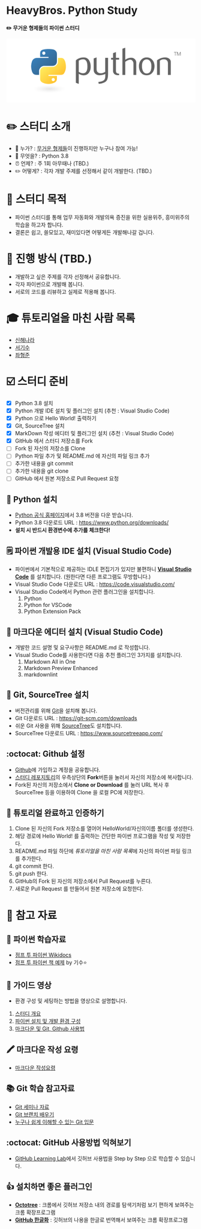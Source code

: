 HeavyBros. Python Study
====================================

**✏️ 무거운 형제들의 파이썬 스터디**

![Python](python-logo.png)

# ✏️ 스터디 소개

-	💁 누가? : [무거운 형제들](http://heavybros.dothome.co.kr/)이 진행하지만 누구나 참여 가능!
-	🐍 무엇을? : Python 3.8
-	⏰ 언제? : 주 1회 아무때나 (TBD.)
-	✏️ 어떻게? : 각자 개발 주제를 선정해서 같이 개발한다. (TBD.)

# 🎯 스터디 목적

- 파이썬 스터디를 통해 업무 자동화와 개발의욕 증진을 위한 실용위주, 흥미위주의 학습을 하고자 합니다. 
- 결론은 쉽고, 쓸모있고, 재미있다면 어떻게든 개발해나갈 겁니다. 

# 📅 진행 방식 (TBD.)

- 개발하고 싶은 주제를 각자 선정해서 공유합니다.
- 각자 파이썬으로 개발해 봅니다. 
- 서로의 코드를 리뷰하고 실제로 적용해 봅니다.

# 🎓 튜토리얼을 마친 사람 목록

- [신해나라](HelloWorld/Haenara/Helloworld.py)
- [서기수](HelloWorld/Kisoo/HelloWorld.py)
- [좌형준](HelloWorld/JwaHyungJun/HelloWorld.py)

# ☑️ 스터디 준비

- [x] Python 3.8 설치
- [x] Python 개발 IDE 설치 및 플러그인 설치 (추천 : Visual Studio Code)
- [x] Python 으로 Hello World! 출력하기
- [x] Git, SourceTree 설치 
- [x] MarkDown 작성 에디터 및 플러그인 설치 (추천 : Visual Studio Code)
- [x] GitHub 에서 스터디 저장소를 Fork
- [ ] Fork 된 자신의 저장소를 Clone 
- [ ] Python 파일 추가 및 README.md 에 자신의 파일 링크 추가
- [ ] 추가한 내용을 git commit
- [ ] 추가한 내용을 git clone
- [ ] GitHub 에서 원본 저장소로 Pull Request 요청

## 🐍 Python 설치

- [Python 공식 홈페이지](https://www.python.org/downloads/)에서 3.8 버전을 다운 받습니다. 
- Python 3.8 다운로드 URL : https://www.python.org/downloads/
- **설치 시 반드시 환경변수에 추가를 체크한다!**

## 🗒️ 파이썬 개발용 IDE 설치 (Visual Studio Code)

- 파이썬에서 기본적으로 제공하는 IDLE 편집기가 있지만 불편하니 **[Visual Studio Code](https://code.visualstudio.com/)** 를 설치합니다. (원한다면 다른 프로그램도 무방합니다.)
- Visual Studio Code 다운로드 URL : https://code.visualstudio.com/
- Visual Studio Code에서 Python 관련 플러그인을 설치합니다. 
  1. Python
  2. Python for VSCode
  3. Python Extension Pack

## 🔽 마크다운 에디터 설치 (Visual Studio Code)

- 개발한 코드 설명 및 요구사항은 README.md 로 작성합니다.
- Visual Studio Code를 사용한다면 다음 추천 플러그인 3가지를 설치합니다.
   1. Markdown All in One
   2. Markdown Preview Enhanced
   3. markdownlint


## 🔀 Git, SourceTree 설치

- 버전관리를 위해 [Git](https://git-scm.com/downloads)을 설치해 봅니다.
- Git 다운로드 URL : https://git-scm.com/downloads
- 쉬운 Git 사용을 위해 [SourceTree](https://www.sourcetreeapp.com/)도 설치합니다.
- SourceTree 다운로드 URL : https://www.sourcetreeapp.com/

## :octocat: Github 설정

- [Github](https://github.com/)에 가입하고 계정을 공유합니다.
- [스터디 레포지토리](https://github.com/Heavybros/PythonStudy)의 우측상단의 **Fork**버튼을 눌러서 자신의 저장소에 복사합니다.
- Fork된 자신의 저장소에서 **Clone or Download** 를 눌러 URL 복사 후 SourceTree 등을 이용하여 Clone 을 로컬 PC에 저장한다.

## 🏅 튜토리얼 완료하고 인증하기

1. Clone 된 자신의 Fork 저장소를 열어어 HelloWorld/자신의이름 폴더를 생성한다.
2. 해당 경로에 Hello World! 를 출력하는 간단한 파이썬 프로그램을 작성 및 저장한다.
3. README.md 파일 하단에 *튜토리얼을 마친 사람 목록*에 자신의 파이썬 파일 링크를 추가한다.
4. git commit 한다.
5. git push 한다.
6. GitHub의 Fork 된 자신의 저장소에서 Pull Request를 누른다.
7. 새로운 Pull Request 를 만들어서 원본 저장소에 요청한다. 
 

# 👀 참고 자료

## 🐍 파이썬 학습자료

- [점프 투 파이썬 Wikidocs](https://wikidocs.net/book/1)
- [점프 투 파이썬 책 예제](https://github.com/flagman1211/PythonExam) by 기수⭐️

## 🎥 가이드 영상 

- 환경 구성 및 세팅하는 방법을 영상으로 설명합니다.

1. [스터디 개요](https://www.youtube.com/watch?v=UwuDv9WCj64)
2. [파이썬 설치 및 개발 환경 구성](https://www.youtube.com/watch?v=UHBh0EHOGXU)
3. [마크다운 및 Git, Github 사용법](https://www.youtube.com/watch?v=j0NclhMCPfA)

## 🖍️ 마크다운 작성 요령

- [마크다운 작성요령](https://gist.github.com/ihoneymon/652be052a0727ad59601)

## 📚 Git 학습 참고자료

- [Git 세미나 자료](https://www.dropbox.com/s/k16g5sgsfb2s0bn/2017_10_25_GIT%EC%84%B8%EB%AF%B8%EB%82%98%EC%9E%90%EB%A3%8C.pptx?dl=0)
- [Git 브랜치 배우기](https://learngitbranching.js.org/)
- [누구나 쉽게 이해할 수 있는 Git 입문](https://backlog.com/git-tutorial/kr/intro/intro2_1.html)

## :octocat: GitHub 사용방법 익혀보기

- [GitHub Learning Lab](https://lab.github.com/)에서 깃허브 사용법을 Step by Step 으로 학습할 수 있습니다. 

## 👍 설치하면 좋은 플러그인

- [**Octotree**](https://chrome.google.com/wesbstore/detail/octotree/bkhaagjahfmjljalopjnoealnfndnagc) : 크롬에서 깃허브 저장소 내의 경로를 탐색기처럼 보기 편하게 보여주는 크롬 확장프로그램
- [**GitHub 한글화**](https://chrome.google.com/webstore/detail/github-%ED%95%9C%EA%B8%80%ED%99%94/phhgannnkapemfnciphmbpenaflbngmm) : 깃허브의 나용을 한글로 번역해서 보여주는 크롬 확장프로그램